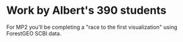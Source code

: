 # Work by Albert's 390 students

For MP2 you'll be completing a "race to the first visualization" using ForestGEO SCBI data.